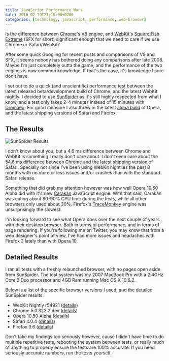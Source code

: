 ```yaml
---
title: JavaScript Performance Wars
date: 2010-02-19T23:10:00+0200
categories: [technology, javascript, performance, web-browser]
---
```


Is the difference between [Chrome][]'s [V8][] engine, and [WebKit][]'s [SquirrelFish Extreme][sfx] (SFX for short) significant enough that we need to care if we use Chrome or Safari/WebKit?

After some quick Googling for recent posts and comparisons of V8 and SFX, it seems nobody has bothered doing any comparisons after late 2008. Maybe I'm just completely outta the game, and the performance of the two engines is now common knowledge. If that's the case, it's knowledge I sure don't have.

I set out to do a quick (and unscientific) performance test between the latest released beta/development build of Chrome, and the latest WebKit nightly. I decided to use [SunSpider][] as it's still highly respected from what I know, and a test only takes 2-4 minutes instead of 15 minutes with [Dromaeo][]. For good measure I also threw in the latest [alpha build][opera] of Opera, and the latest shipping versions of Safari and Firefox.

## The Results

<p class="thumbs">
    <img src="http://files.jimeh.me/.blog/javascript_wars-20100219-195711.png" alt="SunSpider Results" />
</p>

I don't know about you, but a 4.6 ms difference between Chrome and WebKit is something I really don't care about. I don't even care about the 54.6 ms difference between Chrome and the latest shipping version of Safari. Specially not since I've been using WebKit nightlies the past 8 months with no more or less issues and/or crashes than with the standard Safari release.

Something that did grab my attention however was how well Opera 10.50 Alpha did with it's new [Carakan][] JavaScript engine. With that said, Carakan was eating about 80-90% CPU time during the tests, while all other browsers only used about 30%. Firefox's [TraceMonkey][] engine was unsurprisingly the slowest.

I'm looking forward to see what Opera does over the next couple of years with their desktop browser. Both in terms of performance, and in terms of page rendering. If you're following me on Twitter, you may know that from a web designer's point of view, I've had more issues and headaches with Firefox 3 lately than with Opera 10.

## Detailed Results

I ran all tests with a freshly relaunched browser, with no pages open aside from SunSpider. The test system was my 2007 MacBook Pro with a 2.4GHz Core 2 Duo processor and 4GB Ram running Mac OS X 10.6.2.

Below is a list of the specific browser versions I used, and the detailed SunSpider results.

* WebKit Nightly r54921 ([details][webkit-results])
* Chrome 5.0.322.2 dev ([details][chrome-results])
* Opera 10.50 Alpha ([details][operaa-results])
* Safari 4.0.4 ([details][safari-results])
* Firefox 3.6 ([details][firefox-results])

Don't take my findings too seriously however, cause I didn't have time to do multiple repetitive tests, rebooting the system between tests, or really much of anything to properly ensure the tests are 100% accurate. If you need seriously accurate numbers, run the tests yourself.


[v8]: http://code.google.com/p/v8/
[sfx]: http://webkit.org/blog/214/introducing-squirrelfish-extreme/
[carakan]: http://my.opera.com/core/blog/2009/12/22/carakan-revisited
[tracemonkey]: https://wiki.mozilla.org/JavaScript:TraceMonkey
[chrome]: http://www.google.com/chrome
[webkit]: http://nightly.webkit.org/
[sunspider]: http://www2.webkit.org/perf/sunspider-0.9/sunspider.html
[dromaeo]: http://dromaeo.com/
[opera]: http://my.opera.com/desktopteam/blog/2010/02/11/windows-beta-released-and-more

[webkit-results]: http://www2.webkit.org/perf/sunspider-0.9/sunspider-results.html?%7B%223d-cube%22:%5B19,19,19,18,18%5D,%223d-morph%22:%5B23,23,23,23,23%5D,%223d-raytrace%22:%5B20,20,20,18,18%5D,%22access-binary-trees%22:%5B6,6,5,5,8%5D,%22access-fannkuch%22:%5B21,20,20,20,20%5D,%22access-nbody%22:%5B17,16,15,15,15%5D,%22access-nsieve%22:%5B9,8,7,7,7%5D,%22bitops-3bit-bits-in-byte%22:%5B6,5,5,5,5%5D,%22bitops-bits-in-byte%22:%5B8,8,8,8,8%5D,%22bitops-bitwise-and%22:%5B5,6,5,7,8%5D,%22bitops-nsieve-bits%22:%5B13,15,11,11,11%5D,%22controlflow-recursive%22:%5B5,4,5,5,5%5D,%22crypto-aes%22:%5B15,14,15,14,14%5D,%22crypto-md5%22:%5B7,7,7,7,7%5D,%22crypto-sha1%22:%5B6,7,6,7,6%5D,%22date-format-tofte%22:%5B26,25,25,25,24%5D,%22date-format-xparb%22:%5B24,23,24,23,23%5D,%22math-cordic%22:%5B16,16,16,16,16%5D,%22math-partial-sums%22:%5B24,24,22,23,23%5D,%22math-spectral-norm%22:%5B9,9,10,9,8%5D,%22regexp-dna%22:%5B29,21,22,22,22%5D,%22string-base64%22:%5B19,17,17,18,19%5D,%22string-fasta%22:%5B18,26,26,30,27%5D,%22string-tagcloud%22:%5B38,36,36,36,36%5D,%22string-unpack-code%22:%5B56,56,55,54,55%5D,%22string-validate-input%22:%5B23,25,24,24,23%5D%7D
[chrome-results]: http://www2.webkit.org/perf/sunspider-0.9/sunspider-results.html?%7B%223d-cube%22:%5B34,25,31,22,21%5D,%223d-morph%22:%5B26,23,24,41,24%5D,%223d-raytrace%22:%5B21,19,17,33,21%5D,%22access-binary-trees%22:%5B2,2,2,7,2%5D,%22access-fannkuch%22:%5B16,14,15,18,16%5D,%22access-nbody%22:%5B19,18,18,20,18%5D,%22access-nsieve%22:%5B4,4,4,5,5%5D,%22bitops-3bit-bits-in-byte%22:%5B2,3,3,3,4%5D,%22bitops-bits-in-byte%22:%5B9,8,9,14,10%5D,%22bitops-bitwise-and%22:%5B9,9,9,9,10%5D,%22bitops-nsieve-bits%22:%5B10,13,11,16,11%5D,%22controlflow-recursive%22:%5B2,6,3,4,3%5D,%22crypto-aes%22:%5B9,11,10,19,10%5D,%22crypto-md5%22:%5B9,9,9,9,8%5D,%22crypto-sha1%22:%5B8,8,9,9,8%5D,%22date-format-tofte%22:%5B24,22,23,60,21%5D,%22date-format-xparb%22:%5B22,23,23,22,23%5D,%22math-cordic%22:%5B21,14,15,20,14%5D,%22math-partial-sums%22:%5B23,24,26,33,24%5D,%22math-spectral-norm%22:%5B8,7,10,10,8%5D,%22regexp-dna%22:%5B21,20,22,22,23%5D,%22string-base64%22:%5B14,13,14,20,14%5D,%22string-fasta%22:%5B17,20,17,21,17%5D,%22string-tagcloud%22:%5B41,40,39,54,39%5D,%22string-unpack-code%22:%5B49,49,51,52,47%5D,%22string-validate-input%22:%5B21,20,22,21,22%5D%7D
[operaa-results]: http://www2.webkit.org/perf/sunspider-0.9/sunspider-results.html?%7B%223d-cube%22:%5B19,17,19,17,16%5D,%223d-morph%22:%5B18,18,17,19,19%5D,%223d-raytrace%22:%5B22,22,21,22,21%5D,%22access-binary-trees%22:%5B6,7,6,6,7%5D,%22access-fannkuch%22:%5B19,19,18,20,19%5D,%22access-nbody%22:%5B13,12,12,14,14%5D,%22access-nsieve%22:%5B6,6,8,7,6%5D,%22bitops-3bit-bits-in-byte%22:%5B2,1,2,2,2%5D,%22bitops-bits-in-byte%22:%5B2,2,3,3,2%5D,%22bitops-bitwise-and%22:%5B2,2,2,3,3%5D,%22bitops-nsieve-bits%22:%5B9,9,9,9,10%5D,%22controlflow-recursive%22:%5B4,4,6,5,5%5D,%22crypto-aes%22:%5B18,18,17,17,19%5D,%22crypto-md5%22:%5B7,6,6,6,6%5D,%22crypto-sha1%22:%5B4,3,4,4,5%5D,%22date-format-tofte%22:%5B37,32,32,33,31%5D,%22date-format-xparb%22:%5B40,39,39,42,42%5D,%22math-cordic%22:%5B9,9,8,9,9%5D,%22math-partial-sums%22:%5B17,16,18,17,19%5D,%22math-spectral-norm%22:%5B5,6,6,6,7%5D,%22regexp-dna%22:%5B16,16,16,17,18%5D,%22string-base64%22:%5B21,20,21,21,21%5D,%22string-fasta%22:%5B28,27,30,27,32%5D,%22string-tagcloud%22:%5B53,53,56,50,55%5D,%22string-unpack-code%22:%5B39,42,37,41,41%5D,%22string-validate-input%22:%5B39,41,40,44,44%5D%7D
[safari-results]: http://www2.webkit.org/perf/sunspider-0.9/sunspider-results.html?%7B%223d-cube%22:%5B19,17,18,19,21%5D,%223d-morph%22:%5B26,24,25,24,25%5D,%223d-raytrace%22:%5B20,21,21,21,22%5D,%22access-binary-trees%22:%5B6,6,7,6,6%5D,%22access-fannkuch%22:%5B22,23,22,22,21%5D,%22access-nbody%22:%5B15,16,15,15,15%5D,%22access-nsieve%22:%5B12,11,10,10,10%5D,%22bitops-3bit-bits-in-byte%22:%5B5,5,7,5,5%5D,%22bitops-bits-in-byte%22:%5B10,9,9,8,8%5D,%22bitops-bitwise-and%22:%5B6,7,8,10,7%5D,%22bitops-nsieve-bits%22:%5B13,11,11,11,11%5D,%22controlflow-recursive%22:%5B5,4,7,5,6%5D,%22crypto-aes%22:%5B16,16,19,17,17%5D,%22crypto-md5%22:%5B8,9,11,8,8%5D,%22crypto-sha1%22:%5B7,7,8,7,7%5D,%22date-format-tofte%22:%5B29,29,29,29,31%5D,%22date-format-xparb%22:%5B36,37,38,36,38%5D,%22math-cordic%22:%5B15,15,15,17,14%5D,%22math-partial-sums%22:%5B23,23,23,23,25%5D,%22math-spectral-norm%22:%5B9,9,9,11,9%5D,%22regexp-dna%22:%5B24,23,23,21,24%5D,%22string-base64%22:%5B20,20,21,20,20%5D,%22string-fasta%22:%5B36,37,37,36,36%5D,%22string-tagcloud%22:%5B39,40,39,39,47%5D,%22string-unpack-code%22:%5B53,52,52,52,53%5D,%22string-validate-input%22:%5B34,34,36,35,35%5D%7D
[firefox-results]: http://www2.webkit.org/perf/sunspider-0.9/sunspider-results.html?%7B%223d-cube%22:%5B49,47,48,48,47%5D,%223d-morph%22:%5B27,29,29,29,28%5D,%223d-raytrace%22:%5B69,66,70,70,68%5D,%22access-binary-trees%22:%5B43,43,49,46,44%5D,%22access-fannkuch%22:%5B63,62,63,67,66%5D,%22access-nbody%22:%5B28,34,31,31,29%5D,%22access-nsieve%22:%5B12,13,12,12,13%5D,%22bitops-3bit-bits-in-byte%22:%5B1,1,1,2,1%5D,%22bitops-bits-in-byte%22:%5B9,11,10,11,11%5D,%22bitops-bitwise-and%22:%5B3,3,2,2,3%5D,%22bitops-nsieve-bits%22:%5B25,26,25,24,23%5D,%22controlflow-recursive%22:%5B34,34,34,34,34%5D,%22crypto-aes%22:%5B32,35,31,33,33%5D,%22crypto-md5%22:%5B15,14,14,24,15%5D,%22crypto-sha1%22:%5B8,11,8,9,9%5D,%22date-format-tofte%22:%5B87,88,90,88,88%5D,%22date-format-xparb%22:%5B60,59,58,59,58%5D,%22math-cordic%22:%5B10,10,10,10,9%5D,%22math-partial-sums%22:%5B17,16,16,16,16%5D,%22math-spectral-norm%22:%5B6,6,7,6,7%5D,%22regexp-dna%22:%5B59,59,60,62,62%5D,%22string-base64%22:%5B12,12,12,16,13%5D,%22string-fasta%22:%5B76,77,76,78,78%5D,%22string-tagcloud%22:%5B98,99,100,99,99%5D,%22string-unpack-code%22:%5B110,109,110,110,111%5D,%22string-validate-input%22:%5B32,32,32,31,30%5D%7D
